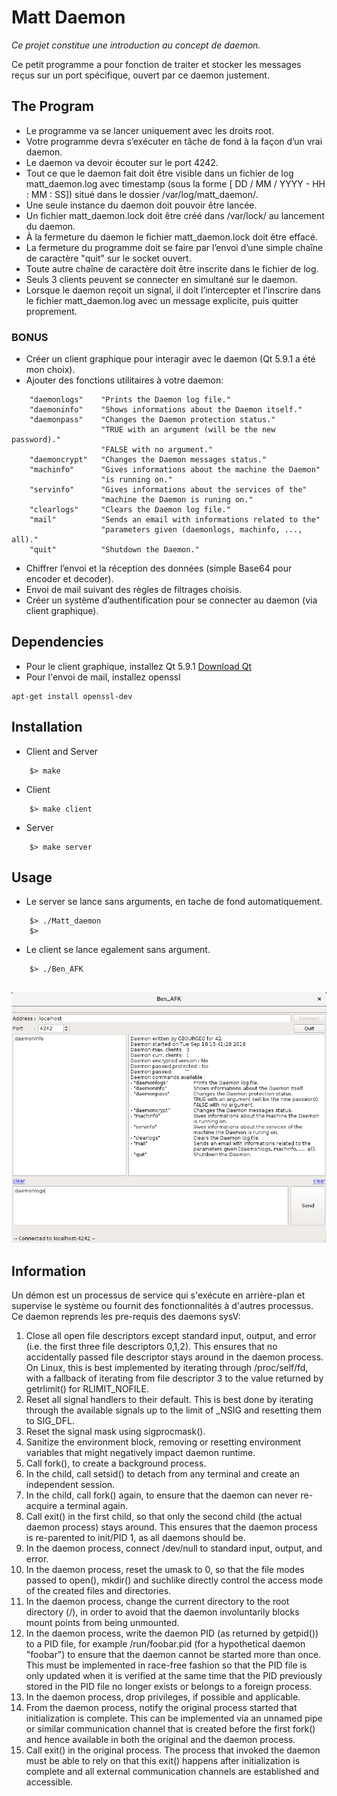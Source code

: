 # Matt Daemon
*Ce projet constitue une introduction au concept de daemon.*

Ce petit programme a pour fonction de traiter et stocker les messages reçus sur un port spécifique, 
ouvert par ce daemon justement.

## The Program
* Le programme va se lancer uniquement avec les droits root.
* Votre programme devra s’exécuter en tâche de fond à la façon d’un vrai daemon.
* Le daemon va devoir écouter sur le port 4242.
* Tout ce que le daemon fait doit être visible dans un fichier de log matt_daemon.log
avec timestamp (sous la forme [ DD / MM / YYYY - HH : MM : SS]) situé dans
le dossier /var/log/matt_daemon/.
* Une seule instance du daemon doit pouvoir être lancée.
* Un fichier matt_daemon.lock doit être créé dans /var/lock/ au lancement du daemon.
* À la fermeture du daemon le fichier matt_daemon.lock doit être effacé.
* La fermeture du programme doit se faire par l’envoi d’une simple chaîne de caractère
"quit" sur le socket ouvert.
* Toute autre chaîne de caractère doit être inscrite dans le fichier de log.
* Seuls 3 clients peuvent se connecter en simultané sur le daemon.
* Lorsque le daemon reçoit un signal, il doit l’intercepter et l’inscrire dans le fichier
matt_daemon.log avec un message explicite, puis quitter proprement.

### BONUS
* Créer un client graphique pour interagir avec le daemon (Qt 5.9.1 a été mon choix).
* Ajouter des fonctions utilitaires à votre daemon:
```
    "daemonlogs"    "Prints the Daemon log file."
    "daemoninfo"    "Shows informations about the Daemon itself."
    "daemonpass"    "Changes the Daemon protection status."
                    "TRUE with an argument (will be the new password)."
                    "FALSE with no argument."
    "daemoncrypt"   "Changes the Daemon messages status."
    "machinfo"      "Gives informations about the machine the Daemon"
                    "is running on."
    "servinfo"      "Gives informations about the services of the"
                    "machine the Daemon is runing on."
    "clearlogs"     "Clears the Daemon log file."
    "mail"          "Sends an email with informations related to the"
                    "parameters given (daemonlogs, machinfo, ..., all)."
    "quit"          "Shutdown the Daemon."
```
* Chiffrer l’envoi et la réception des données (simple Base64 pour encoder et decoder).
* Envoi de mail suivant des règles de filtrages choisis.
* Créer un système d’authentification pour se connecter au daemon (via client graphique).

## Dependencies

* Pour le client graphique, installez Qt 5.9.1 [Download Qt](https://download.qt.io/archive/qt/5.9/5.9.1/)
* Pour l'envoi de mail, installez openssl
```
apt-get install openssl-dev
```

## Installation
* Client and Server
```
    $> make
```
* Client
```
    $> make client
```
* Server
```
    $> make server
```

## Usage
* Le server se lance sans arguments, en tache de fond automatiquement.
```
    $> ./Matt_daemon
    $> 
```
* Le client se lance egalement sans argument.
```
    $> ./Ben_AFK
    
```
![](https://github.com/gbourgeo/42projects/blob/master/matt_daemon/Common/ben_afk.png)

## Information

Un démon est un processus de service qui s'exécute en arrière-plan et supervise le système ou fournit des fonctionnalités à d'autres processus. 
Ce daemon reprends les pre-requis des daemons sysV:

1.  Close all open file descriptors except standard input, output, and error (i.e. the first three file descriptors 0,1,2). 
    This ensures that no accidentally passed file descriptor stays around in the daemon process. 
    On Linux, this is best implemented by iterating through /proc/self/fd, with a fallback of iterating from file descriptor 
    3 to the value returned by getrlimit() for RLIMIT_NOFILE.
2.  Reset all signal handlers to their default. 
    This is best done by iterating through the available signals up to the limit of _NSIG and resetting them to SIG_DFL.
3.  Reset the signal mask using sigprocmask().
4.  Sanitize the environment block, removing or resetting environment variables that might negatively impact daemon runtime.
5.  Call fork(), to create a background process.
6.  In the child, call setsid() to detach from any terminal and create an independent session.
7.  In the child, call fork() again, to ensure that the daemon can never re-acquire a terminal again.
8.  Call exit() in the first child, so that only the second child (the actual daemon process) stays around. 
    This ensures that the daemon process is re-parented to init/PID 1, as all daemons should be.
9.  In the daemon process, connect /dev/null to standard input, output, and error.
10. In the daemon process, reset the umask to 0, so that the file modes passed to open(), mkdir() and suchlike directly 
    control the access mode of the created files and directories.
11. In the daemon process, change the current directory to the root directory (/), in order to avoid that the daemon 
    involuntarily blocks mount points from being unmounted.
12. In the daemon process, write the daemon PID (as returned by getpid()) to a PID file, for example /run/foobar.pid 
    (for a hypothetical daemon "foobar") to ensure that the daemon cannot be started more than once. 
    This must be implemented in race-free fashion so that the PID file is only updated when it is verified at the same 
    time that the PID previously stored in the PID file no longer exists or belongs to a foreign process.
13. In the daemon process, drop privileges, if possible and applicable.
14. From the daemon process, notify the original process started that initialization is complete. 
    This can be implemented via an unnamed pipe or similar communication channel that is created before the first fork() 
    and hence available in both the original and the daemon process.
15. Call exit() in the original process. The process that invoked the daemon must be able to rely on that this exit() 
    happens after initialization is complete and all external communication channels are established and accessible.
